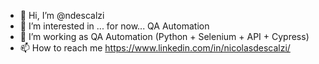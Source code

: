 - 👋 Hi, I’m @ndescalzi
- 👀 I’m interested in ... for now... QA Automation
- 🌱 I’m working as QA Automation (Python + Selenium + API + Cypress)
- 📫 How to reach me https://www.linkedin.com/in/nicolasdescalzi/

<!---
ndescalzi/ndescalzi is a ✨ special ✨ repository because its `README.md` (this file) appears on your GitHub profile.
You can click the Preview link to take a look at your changes.
--->
